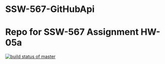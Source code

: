 # SSW-567-GitHubApi
# Repo for SSW-567 Assignment HW-05a
[![build status of master](https://travis-ci.org/sriksrik7/SSW-567-GitHubApi.svg?branch=HW05a_Mocking)](https://travis-ci.org/sriksrik7/SSW-567-GitHubApi)
